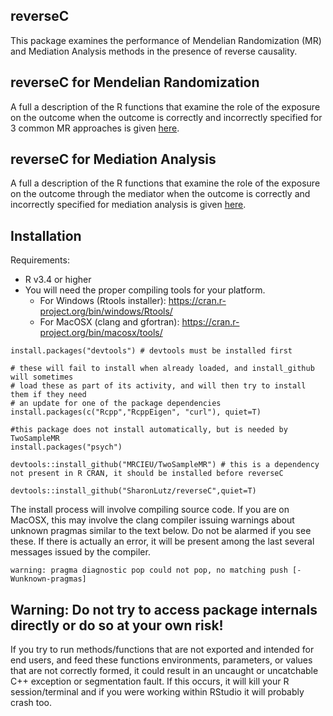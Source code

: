 ## reverseC
This package examines the performance of Mendelian Randomization (MR) and Mediation Analysis methods in the presence of reverse causality. 

## reverseC for Mendelian Randomization
A full a description of the R functions that examine the role of the exposure on the outcome when the outcome is correctly and incorrectly specified for 3 common MR approaches is given [here](READMEmr.md).

## reverseC for Mediation Analysis
A full a description of the R functions that examine the role of the exposure on the outcome through the mediator when the outcome is correctly and incorrectly specified for mediation analysis is given [here](READMEma.md).

## Installation
Requirements:
* R v3.4 or higher
* You will need the proper compiling tools for your platform.
  * For Windows (Rtools installer): https://cran.r-project.org/bin/windows/Rtools/
  * For MacOSX (clang and gfortran): https://cran.r-project.org/bin/macosx/tools/

```
install.packages("devtools") # devtools must be installed first

# these will fail to install when already loaded, and install_github will sometimes 
# load these as part of its activity, and will then try to install them if they need 
# an update for one of the package dependencies
install.packages(c("Rcpp","RcppEigen", "curl"), quiet=T) 

#this package does not install automatically, but is needed by TwoSampleMR
install.packages("psych")

devtools::install_github("MRCIEU/TwoSampleMR") # this is a dependency not present in R CRAN, it should be installed before reverseC

devtools::install_github("SharonLutz/reverseC",quiet=T)
```
The install process will involve compiling source code. If you are on MacOSX, this may involve the clang compiler issuing warnings about unknown pragmas similar to the text below. Do not be alarmed if you see these. If there is actually an error, it will be present among the last several messages issued by the compiler.
```
warning: pragma diagnostic pop could not pop, no matching push [-Wunknown-pragmas]
```
## Warning: Do not try to access package internals directly or do so at your own risk!
If you try to run methods/functions that are not exported and intended for end users, and feed these functions environments, parameters, or values that are not correctly formed, it could result in an uncaught or uncatchable C++ exception or segmentation fault. If this occurs, it will kill your R session/terminal and if you were working within RStudio it will probably crash too.